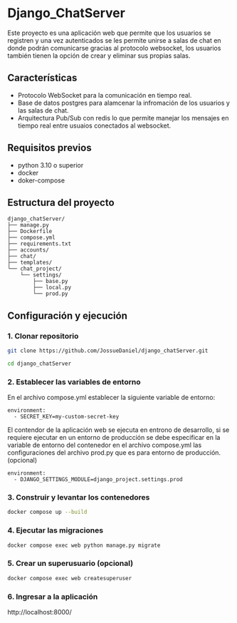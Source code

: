 # Django_ChatServer
Este proyecto es una aplicación web que permite que los usuarios se registren y una vez autenticados se les permite unirse a salas de chat en donde podrán comunicarse gracias al protocolo websocket, los usuarios también tienen la opción de crear y eliminar sus propias salas.

## Características
- Protocolo WebSocket para la comunicación en tiempo real.
- Base de datos postgres para alamcenar la infromación de los usuarios y las salas de chat.
- Arquitectura Pub/Sub con redis lo que permite manejar los mensajes en tiempo real entre usuaios conectados al websocket.

## Requisitos previos
- python 3.10 o superior
- docker
- doker-compose

## Estructura del proyecto
```plaintext
django_chatServer/
├── manage.py
├── Dockerfile
├── compose.yml
├── requirements.txt
├── accounts/
├── chat/
├── templates/
└── chat_project/
    └── settings/
        ├── base.py
        ├── local.py
        └── prod.py
```

## Configuración y ejecución
### 1. Clonar repositorio
```bash
git clone https://github.com/JossueDaniel/django_chatServer.git
```

```bash
cd django_chatServer
```

### 2. Establecer las variables de entorno
En el archivo compose.yml establecer la siguiente variable de entorno:

```plainttext
environment:
  - SECRET_KEY=my-custom-secret-key
```

El contendor de la aplicación web se ejecuta en entrono de desarrollo, si se requiere ejecutar en un entorno de producción se debe especificar en la variable de entorno del contenedor en el archivo compose.yml las configuraciones del archivo prod.py que es para entorno de producción. (opcional)
```plaintext
environment:
  - DJANGO_SETTINGS_MODULE=django_project.settings.prod
```
### 3. Construir y levantar los contenedores
```bash
docker compose up --build
```

### 4. Ejecutar las migraciones
```bash
docker compose exec web python manage.py migrate
```

### 5. Crear un superusuario (opcional)
```bash
docker compose exec web createsuperuser
```
### 6. Ingresar a la aplicación
http://localhost:8000/



